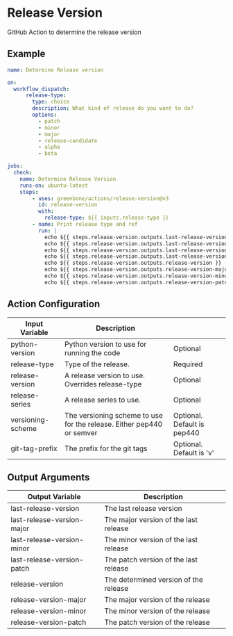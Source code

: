 # Release Version

GitHub Action to determine the release version

## Example

```yml
name: Determine Release version

on:
  workflow_dispatch:
      release-type:
        type: choice
        description: What kind of release do you want to do?
        options:
          - patch
          - minor
          - major
          - release-candidate
          - alpha
          - beta

jobs:
  check:
    name: Determine Release Version
    runs-on: ubuntu-latest
    steps:
        - uses: greenbone/actions/release-version@v3
          id: release-version
          with:
            release-type: ${{ inputs.release-type }}
        - name: Print release type and ref
          run: |
            echo ${{ steps.release-version.outputs.last-release-version }}
            echo ${{ steps.release-version.outputs.last-release-version-major }}
            echo ${{ steps.release-version.outputs.last-release-version-minor }}
            echo ${{ steps.release-version.outputs.last-release-version-patch }}
            echo ${{ steps.release-version.outputs.release-version }}
            echo ${{ steps.release-version.outputs.release-version-major }}
            echo ${{ steps.release-version.outputs.release-version-minor }}
            echo ${{ steps.release-version.outputs.release-version-patch }}
```

## Action Configuration

| Input Variable    | Description                                                           |                             |
| ----------------- | --------------------------------------------------------------------- | --------------------------- |
| python-version    | Python version to use for running the code                            | Optional                    |
| release-type      | Type of the release.                                                  | Required                    |
| release-version   | A release version to use. Overrides release-type                      | Optional                    |
| release-series    | A release series to use.                                              | Optional                    |
| versioning-scheme | The versioning scheme to use for the release. Either pep440 or semver | Optional. Default is pep440 |
| git-tag-prefix    | The prefix for the git tags                                           | Optional. Default is 'v'    |

## Output Arguments

| Output Variable            | Description                           |
| -------------------------- | ------------------------------------- |
| last-release-version       | The last release version              |
| last-release-version-major | The major version of the last release |
| last-release-version-minor | The minor version of the last release |
| last-release-version-patch | The patch version of the last release |
| release-version            | The determined version of the release |
| release-version-major      | The major version of the release      |
| release-version-minor      | The minor version of the release      |
| release-version-patch      | The patch version of the release      |
